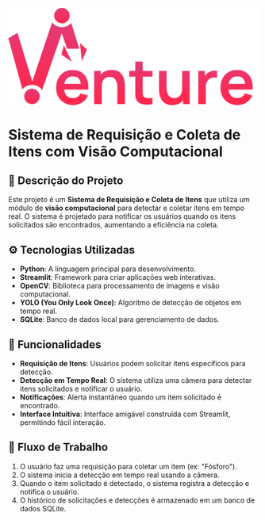 ![Sistema de Requisição e Coleta](images/logo.png)

# Sistema de Requisição e Coleta de Itens com Visão Computacional

## 📖 Descrição do Projeto

Este projeto é um **Sistema de Requisição e Coleta de Itens** que utiliza um módulo de **visão computacional** para detectar e coletar itens em tempo real. O sistema é projetado para notificar os usuários quando os itens solicitados são encontrados, aumentando a eficiência na coleta.

## ⚙️ Tecnologias Utilizadas

- **Python**: A linguagem principal para desenvolvimento.
- **Streamlit**: Framework para criar aplicações web interativas.
- **OpenCV**: Biblioteca para processamento de imagens e visão computacional.
- **YOLO (You Only Look Once)**: Algoritmo de detecção de objetos em tempo real.
- **SQLite**: Banco de dados local para gerenciamento de dados.

## 🚀 Funcionalidades

- **Requisição de Itens**: Usuários podem solicitar itens específicos para detecção.
- **Detecção em Tempo Real**: O sistema utiliza uma câmera para detectar itens solicitados e notificar o usuário.
- **Notificações**: Alerta instantâneo quando um item solicitado é encontrado.
- **Interface Intuitiva**: Interface amigável construída com Streamlit, permitindo fácil interação.

## 🔄 Fluxo de Trabalho

1. O usuário faz uma requisição para coletar um item (ex: "Fósforo").
2. O sistema inicia a detecção em tempo real usando a câmera.
3. Quando o item solicitado é detectado, o sistema registra a detecção e notifica o usuário.
4. O histórico de solicitações e detecções é armazenado em um banco de dados SQLite.

